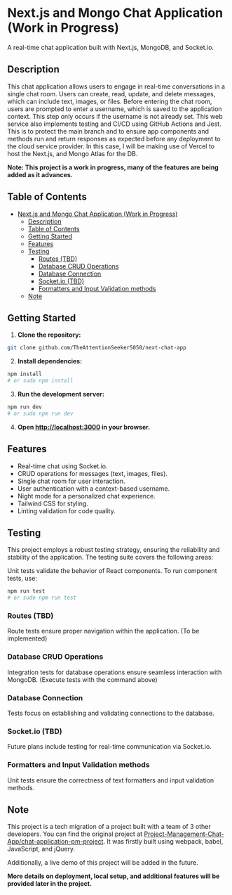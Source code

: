 # Next.js and Mongo Chat Application (Work in Progress)

A real-time chat application built with Next.js, MongoDB, and Socket.io.

## Description

This chat application allows users to engage in real-time conversations in a single chat room. Users can create, read, update, and delete messages, which can include text, images, or files. Before entering the chat room, users are prompted to enter a username, which is saved to the application context. This step only occurs if the username is not already set. This web service also implements testing and CI/CD using GitHub Actions and Jest. This is to protect the main branch and to ensure app components and methods run and return responses as expected before any deployment to the cloud service provider. In this case, I will be making use of Vercel to host the Next.js, and Mongo Atlas for the DB.

**Note: This project is a work in progress, many of the features are being added as it advances.**

## Table of Contents

- [Next.js and Mongo Chat Application (Work in Progress)](#nextjs-and-mongo-chat-application-work-in-progress)
  - [Description](#description)
  - [Table of Contents](#table-of-contents)
  - [Getting Started](#getting-started)
  - [Features](#features)
  - [Testing](#testing)
    - [Routes (TBD)](#routes-tbd)
    - [Database CRUD Operations](#database-crud-operations)
    - [Database Connection](#database-connection)
    - [Socket.io (TBD)](#socketio-tbd)
    - [Formatters and Input Validation methods](#formatters-and-input-validation-methods)
  - [Note](#note)

## Getting Started

1. **Clone the repository:**
```bash
git clone github.com/TheAttentionSeeker5050/next-chat-app
```

2. **Install dependencies:**
```bash
npm install
# or sudo npm install
```

3. **Run the development server:**
```bash
npm run dev
# or sudo npm run dev
```

4. **Open [http://localhost:3000](http://localhost:3000) in your browser.**

## Features

- Real-time chat using Socket.io.
- CRUD operations for messages (text, images, files).
- Single chat room for user interaction.
- User authentication with a context-based username.
- Night mode for a personalized chat experience.
- Tailwind CSS for styling.
- Linting validation for code quality.

## Testing

This project employs a robust testing strategy, ensuring the reliability and stability of the application. The testing suite covers the following areas:

Unit tests validate the behavior of React components. To run component tests, use:

```bash
npm run test
# or sudo npm run test
```

### Routes (TBD)
Route tests ensure proper navigation within the application. (To be implemented)

### Database CRUD Operations
Integration tests for database operations ensure seamless interaction with MongoDB. (Execute tests with the command above)

### Database Connection
Tests focus on establishing and validating connections to the database.

### Socket.io (TBD)
Future plans include testing for real-time communication via Socket.io.

###  Formatters and Input Validation methods
Unit tests ensure the correctness of text formatters and input validation methods.

## Note
This project is a tech migration of a project built with a team of 3 other developers. You can find the original project at [Project-Management-Chat-App/chat-application-pm-project](https://github.com/Project-Management-Chat-App/chat-application-pm-project). It was firstly built using webpack, babel, JavaScript, and jQuery.

Additionally, a live demo of this project will be added in the future.


**More details on deployment, local setup, and additional features will be provided later in the project.**
